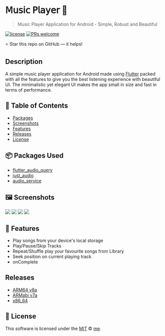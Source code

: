 

# 𝖬𝗎𝗌𝗂𝖼 𝖯𝗅𝖺𝗒𝖾𝗋 🎵

> Music Player Application for Android - Simple, Robust and Beautiful

[![license](https://img.shields.io/github/license/nhn/tui.editor.svg)](https://github.com/nhn/tui.editor/blob/master/LICENSE) [![PRs welcome](https://img.shields.io/badge/PRs-welcome-ff69b4.svg)](https://github.com/nhn/tui.editor/issues?q=is%3Aissue+is%3Aopen+label%3A%22help+wanted%22)

:star: Star this repo on GitHub — it helps!

## Description
A simple music player application for Android made using [Flutter](https://flutter.dev/) packed with all the features to give you the best listening experience with beautiful UI. The minimalistic yet elegant UI makes the app small in size and fast in terms of performance.

## 🚩 Table of Contents

- [Packages](#-packages)
- [Screenshots](#-screenshots)
- [Features](#-features)
- [Releases](#-releases)
- [License](#-license)


## 📦 Packages Used

- [flutter_audio_query](https://pub.dev/packages/flutter_audio_query)
- [just_audio](https://pub.dev/packages/just_audio)
- [audio_service](https://pub.dev/packages/audio_service)

## 🖼️ Screenshots
<img src="Screenshots/4.jpg"/> <img src="Screenshots/1.jpeg"/> <img src="Screenshots/2.jpeg"/> <img src="Screenshots/3.jpeg"/> 

## 🎨 Features

* Play songs from your device's local storage
* Play/Pause/Skip Tracks
* Repeat/Shuffle play your favourite songs from Library
* Seek position on current playing track
* onComplete

## Releases
* [ARM64 v8a](..\build\app\outputs\flutter-apk\app-arm64-v8a-release.apk)
* [ARMabi v7a](..\build\app\outputs\flutter-apk\app-armeabi-v7a-release.apk)
* [x86_64](..\build\app\outputs\flutter-apk\app-x86_64-release.apk)

## 📜 License

This software is licensed under the [MIT](https://github.com/nhn/tui.editor/blob/master/LICENSE) © [me](https://github.com/Recker4244).